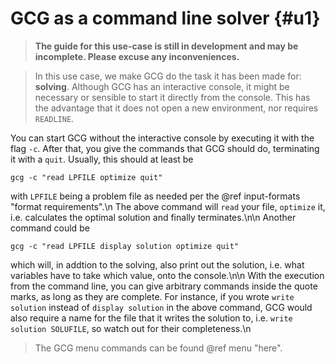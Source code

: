 # GCG as a command line solver {#u1}
> **The guide for this use-case is still in development and may be incomplete. Please excuse any inconveniences.**

> In this use case, we make GCG do the task it has been made for: **solving**.
> Although GCG has an interactive console, it might be necessary or sensible
> to start it directly from the console. This has the advantage that it does
> not open a new environment, nor requires `READLINE`.

You can start GCG without the interactive console by executing it with the flag
`-c`. After that, you give the commands that GCG should do, terminating it with
a `quit`. Usually, this should at least be

    gcg -c "read LPFILE optimize quit"

with `LPFILE` being a problem file as needed per the @ref input-formats "format requirements".\n
The above command will `read` your file, `optimize` it, i.e. calculates the optimal solution
and finally terminates.\n\n
Another command could be

    gcg -c "read LPFILE display solution optimize quit"

which will, in addtion to the solving, also print out the solution, i.e. what variables
have to take which value, onto the console.\n\n
With the execution from the command line, you can give arbitrary commands inside
the quote marks, as long as they are complete. For instance, if you wrote `write solution`
instead of `display solution` in the above command, GCG would also require a name for the
file that it writes the solution to, i.e. `write solution SOLUFILE`, so watch out for their
completeness.\n
> The GCG menu commands can be found @ref menu "here".

